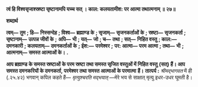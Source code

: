 **त्वं हि विश्वसृजाश्स्रष्टा सृष्टानामपि यच्च सत् ।** **काल: कलयतामीश: पर आत्मा तथात्मनाम् ॥ २७॥** 

**शब्दार्थ** 

**त्वम्—** **तुम** **; हि—** **निस्सन्देह** **; विश्व—** **ब्रह्माण्ड के** **; सृजाम्—** **सृजनकर्ताओं के** **; स्रष्टा—** **सृजनकर्ता** **; सृष्टानाम्—** **उत्पन्न जीवों के** **;** **अपि—** **भी** **; यत्—** **जो** **; च—** **तथा** **; सत्—** **निहित वस्तु** **; काल:—** **दमनकारी** **; कलयताम्—** **दमनकर्ताओं के** **; ईश:—** **परमेश्वर** **;** **पर: आत्मा—** **परम आत्मा** **; तथा—** **भी** **; आत्मनाम्—** **समस्त आत्माओं के।** **.** 

**आप ब्रह्माण्ड के समस्त स्रष्टाओं के परम स्रष्टा तथा समस्त सृजित वस्तुओं में निहित वस्तु** **(सत्) हैं। आप समस्त दमनकरियों के दमनकर्ता, परमेश्वर तथा समस्त आत्माओं के परमात्मा** **हैं।** **तात्पर्य :** *श्रीमद्भागवत* में ही (.२५.४२) भगवान्  कपिल कहते हैं— *मृत्युश्चरति मद्भयात्* —मेरे भय से साक्षात् मृत्यु इधर-उधर घूमती है।  